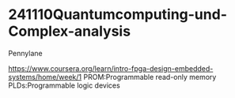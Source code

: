 # 241110Quantumcomputing-und-Complex-analysis
Pennylane

https://www.coursera.org/learn/intro-fpga-design-embedded-systems/home/week/1
PROM:Programmable read-only memory PLDs:Programmable logic devices

